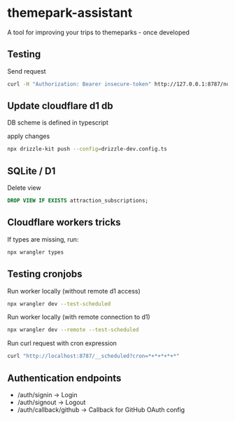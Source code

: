 # themepark-assistant
A tool for improving your trips to themeparks - once developed

## Testing
Send request

```bash
curl -H "Authorization: Bearer insecure-token" http://127.0.0.1:8787/notification/list
```

## Update cloudflare d1 db
DB scheme is defined in typescript

apply changes
```bash
npx drizzle-kit push --config=drizzle-dev.config.ts
```

## SQLite / D1
Delete view
```sql
DROP VIEW IF EXISTS attraction_subscriptions;
```

## Cloudflare workers tricks
If types are missing, run:
```bash
npx wrangler types
```

## Testing cronjobs
Run worker locally (without remote d1 access)
```bash
npx wrangler dev --test-scheduled
```

Run worker locally (with remote connection to d1)
```bash
npx wrangler dev --remote --test-scheduled
```

Run curl request with cron expression
```bash
curl "http://localhost:8787/__scheduled?cron=*+*+*+*+*"
```

## Authentication endpoints
- /auth/signin -> Login
- /auth/signout -> Logout
- /auth/callback/github -> Callback for GitHub OAuth config